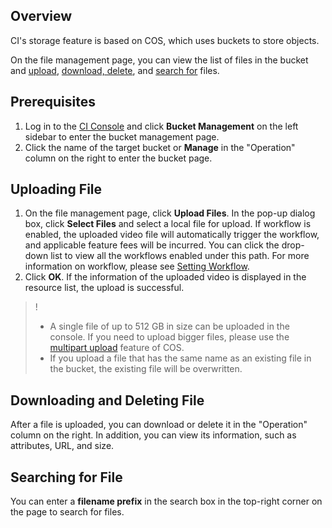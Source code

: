 ## Overview

CI's storage feature is based on COS, which uses buckets to store objects.

On the file management page, you can view the list of files in the bucket and [upload](#1), [download, delete](#2), and [search for](#3) files.

## Prerequisites

1. Log in to the [CI Console](https://console.cloud.tencent.com/ci) and click **Bucket Management** on the left sidebar to enter the bucket management page.
2. Click the name of the target bucket or **Manage** in the "Operation" column on the right to enter the bucket page.

<span id=1>

## Uploading File

1. On the file management page, click **Upload Files**. In the pop-up dialog box, click **Select Files** and select a local file for upload.
   If workflow is enabled, the uploaded video file will automatically trigger the workflow, and applicable feature fees will be incurred. You can click the drop-down list to view all the workflows enabled under this path. For more information on workflow, please see [Setting Workflow](https://intl.cloud.tencent.com/document/product/1045/43604).
2. Click **OK**. If the information of the uploaded video is displayed in the resource list, the upload is successful.
>!
>
>- A single file of up to 512 GB in size can be uploaded in the console. If you need to upload bigger files, please use the [multipart upload](https://intl.cloud.tencent.com/document/product/436/14112) feature of COS.
>- If you upload a file that has the same name as an existing file in the bucket, the existing file will be overwritten.

<span id=2>

## Downloading and Deleting File

After a file is uploaded, you can download or delete it in the "Operation" column on the right. In addition, you can view its information, such as attributes, URL, and size.

<span id=3>

## Searching for File

You can enter a **filename prefix** in the search box in the top-right corner on the page to search for files.

 
